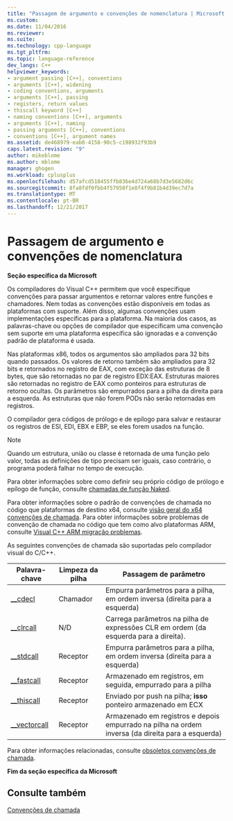 ```yaml
---
title: "Passagem de argumento e convenções de nomenclatura | Microsoft Docs"
ms.custom: 
ms.date: 11/04/2016
ms.reviewer: 
ms.suite: 
ms.technology: cpp-language
ms.tgt_pltfrm: 
ms.topic: language-reference
dev_langs: C++
helpviewer_keywords:
- argument passing [C++], conventions
- arguments [C++], widening
- coding conventions, arguments
- arguments [C++], passing
- registers, return values
- thiscall keyword [C++]
- naming conventions [C++], arguments
- arguments [C++], naming
- passing arguments [C++], conventions
- conventions [C++], argument names
ms.assetid: de468979-eab8-4158-90c5-c198932f93b9
caps.latest.revision: "9"
author: mikeblome
ms.author: mblome
manager: ghogen
ms.workload: cplusplus
ms.openlocfilehash: d57afcd518455ffb836e4d724a68b7d3e5682d6c
ms.sourcegitcommit: 8fa8fdf0fbb4f57950f1e8f4f9b81b4d39ec7d7a
ms.translationtype: MT
ms.contentlocale: pt-BR
ms.lasthandoff: 12/21/2017
---
```

# <a name="argument-passing-and-naming-conventions"></a>Passagem de argumento e convenções de nomenclatura
**Seção específica da Microsoft**  
  
 Os compiladores do Visual C++ permitem que você especifique convenções para passar argumentos e retornar valores entre funções e chamadores. Nem todas as convenções estão disponíveis em todas as plataformas com suporte. Além disso, algumas convenções usam implementações específicas para a plataforma. Na maioria dos casos, as palavras-chave ou opções de compilador que especificam uma convenção sem suporte em uma plataforma específica são ignoradas e a convenção padrão de plataforma é usada.  
  
 Nas plataformas x86, todos os argumentos são ampliados para 32 bits quando passados. Os valores de retorno também são ampliados para 32 bits e retornados no registro de EAX, com exceção das estruturas de 8 bytes, que são retornadas no par de registro EDX:EAX. Estruturas maiores são retornadas no registro de EAX como ponteiros para estruturas de retorno ocultas. Os parâmetros são empurrados para a pilha da direita para a esquerda. As estruturas que não forem PODs não serão retornadas em registros.  
  
 O compilador gera códigos de prólogo e de epílogo para salvar e restaurar os registros de ESI, EDI, EBX e EBP, se eles forem usados na função.  
  
> [!NOTE]
>  Quando um estrutura, união ou classe é retornada de uma função pelo valor, todas as definições de tipo precisam ser iguais, caso contrário, o programa poderá falhar no tempo de execução.  
  
 Para obter informações sobre como definir seu próprio código de prólogo e epílogo de função, consulte [chamadas de função Naked](../cpp/naked-function-calls.md).  
  
 Para obter informações sobre o padrão de convenções de chamada no código que plataformas de destino x64, consulte [visão geral do x64 convenções de chamada](../build/overview-of-x64-calling-conventions.md). Para obter informações sobre problemas de convenção de chamada no código que tem como alvo plataformas ARM, consulte [Visual C++ ARM migração problemas](../build/common-visual-cpp-arm-migration-issues.md).  
  
 As seguintes convenções de chamada são suportadas pelo compilador visual do C/C++.  
  
|Palavra-chave|Limpeza da pilha|Passagem de parâmetro|  
|-------------|-------------------|-----------------------|  
|[__cdecl](../cpp/cdecl.md)|Chamador|Empurra parâmetros para a pilha, em ordem inversa (direita para a esquerda)|  
|[__clrcall](../cpp/clrcall.md)|N/D|Carrega parâmetros na pilha de expressões CLR em ordem (da esquerda para a direita).|  
|[__stdcall](../cpp/stdcall.md)|Receptor|Empurra parâmetros para a pilha, em ordem inversa (direita para a esquerda)|  
|[__fastcall](../cpp/fastcall.md)|Receptor|Armazenado em registros, em seguida, empurrado para a pilha|  
|[__thiscall](../cpp/thiscall.md)|Receptor|Enviado por push na pilha; **isso** ponteiro armazenado em ECX|  
|[__vectorcall](../cpp/vectorcall.md)|Receptor|Armazenado em registros e depois empurrado na pilha na ordem inversa (da direita para a esquerda)|  
  
 Para obter informações relacionadas, consulte [obsoletos convenções de chamada](../cpp/obsolete-calling-conventions.md).  
  
 **Fim da seção específica da Microsoft**  
  
## <a name="see-also"></a>Consulte também  
 [Convenções de chamada](../cpp/calling-conventions.md)